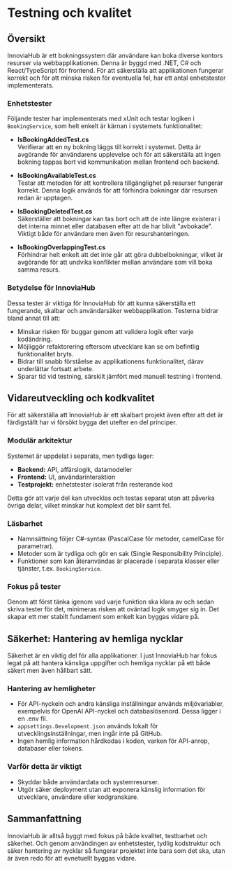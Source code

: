 # Testning och kvalitet

## Översikt

InnoviaHub är ett bokningssystem där användare kan boka diverse kontors resurser via webbapplikationen. Denna är byggd med .NET, C# och React/TypeScript för frontend. För att säkerställa att applikationen fungerar korrekt och för att minska risken för eventuella fel, har ett antal enhetstester implementerats.

### Enhetstester

Följande tester har implementerats med xUnit och testar logiken i `BookingService`, som helt enkelt är kärnan i systemets funktionalitet:

- **IsBookingAddedTest.cs**  
  Verifierar att en ny bokning läggs till korrekt i systemet. Detta är avgörande för användarens upplevelse och för att säkerställa att ingen bokning tappas bort vid kommunikation mellan frontend och backend.

- **IsBookingAvailableTest.cs**  
  Testar att metoden för att kontrollera tillgänglighet på resurser fungerar korrekt. Denna logik används för att förhindra bokningar där resursen redan är upptagen.

- **IsBookingDeletedTest.cs**  
  Säkerställer att bokningar kan tas bort och att de inte längre existerar i det interna minnet eller databasen efter att de har blivit "avbokade". Viktigt både för användare men även för resurshanteringen.

- **IsBookingOverlappingTest.cs**  
  Förhindrar helt enkelt att det inte går att göra dubbelbokningar, vilket är avgörande för att undvika konflikter mellan användare som vill boka samma resurs.

### Betydelse för InnoviaHub

Dessa tester är viktiga för InnoviaHub för att kunna säkerställa ett fungerande, skalbar och användarsäker webbapplikation.
Testerna bidrar bland annat till att:

- Minskar risken för buggar genom att validera logik efter varje kodändring.
- Möjliggör refaktorering eftersom utvecklare kan se om befintlig funktionalitet bryts.
- Bidrar till snabb förståelse av applikationens funktionalitet, därav underlättar fortsatt arbete.
- Sparar tid vid testning, särskilt jämfört med manuell testning i frontend.

## Vidareutveckling och kodkvalitet

För att säkerställa att InnoviaHub är ett skalbart projekt även efter att det är färdigställt har vi försökt bygga det utefter en del principer.

### Modulär arkitektur

Systemet är uppdelat i separata, men tydliga lager:

- **Backend:** API, affärslogik, datamodeller
- **Frontend:** UI, användarinteraktion
- **Testprojekt:** enhetstester isolerat från resterande kod

Detta gör att varje del kan utvecklas och testas separat utan att påverka övriga delar, vilket minskar hut komplext det blir samt fel.

### Läsbarhet

- Namnsättning följer C#-syntax (PascalCase för metoder, camelCase för parametrar).
- Metoder som är tydliga och gör en sak (Single Responsibility Principle).
- Funktioner som kan återanvändas är placerade i separata klasser eller tjänster, t.ex. `BookingService`.

### Fokus på tester

Genom att först tänka igenom vad varje funktion ska klara av och sedan skriva tester för det, minimeras risken att oväntad logik smyger sig in. Det skapar ett mer stabilt fundament som enkelt kan byggas vidare på.

## Säkerhet: Hantering av hemliga nycklar

Säkerhet är en viktig del för alla applikationer. I just InnoviaHub har fokus legat på att hantera känsliga uppgifter och hemliga nycklar på ett både säkert men även hållbart sätt.

### Hantering av hemligheter

- För API-nyckeln och andra känsliga inställningar används miljövariabler, exempelvis för OpenAI API-nyckel och databaslösenord. Dessa ligger i en .env fil.
- `appsettings.Development.json` används lokalt för utvecklingsinställningar, men ingår inte på GitHub.
- Ingen hemlig information hårdkodas i koden, varken för API-anrop, databaser eller tokens.

### Varför detta är viktigt

- Skyddar både användardata och systemresurser.
- Utgör säker deployment utan att exponera känslig information för utvecklare, användare eller kodgranskare.

## Sammanfattning

InnoviaHub är alltså byggt med fokus på både kvalitet, testbarhet och säkerhet. Och genom användingen av enhetstester, tydlig kodstruktur och säker hantering av nycklar så fungerar projektet inte bara som det ska, utan är även redo för att evnetuellt byggas vidare.
